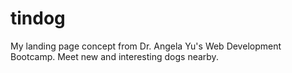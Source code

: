 # tindog
My landing page concept from Dr. Angela Yu's Web Development Bootcamp.
Meet new and interesting dogs nearby.
